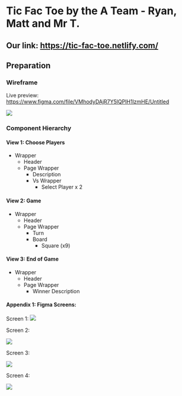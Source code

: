 # Tic Fac Toe by the A Team - Ryan, Matt and Mr T.

## Our link: https://tic-fac-toe.netlify.com/

## Preparation

### Wireframe

Live preview: https://www.figma.com/file/VMhodyDAjR7Y5lQPIH1lzmHE/Untitled

![](https://i.imgur.com/7htJzpC.png)

### Component Hierarchy

#### View 1: Choose Players

- Wrapper
  - Header
  - Page Wrapper
    - Description
    - Vs Wrapper
      - Select Player x 2

#### View 2: Game

- Wrapper
  - Header
  - Page Wrapper
    - Turn
    - Board
      - Square (x9)

#### View 3: End of Game

- Wrapper
  - Header
  - Page Wrapper
    - Winner Description

#### Appendix 1: Figma Screens:

Screen 1:
![](https://i.imgur.com/qzxwd7T.png)

Screen 2:

![](https://i.imgur.com/M4klQwx.png)

Screen 3:

![](https://i.imgur.com/inrJyHj.png)

Screen 4:

![](https://i.imgur.com/Npf05eK.png)
